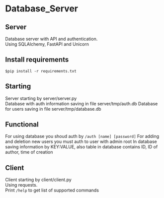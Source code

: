 # Database_Server
## Server
Database server with API and authentication.   
Using SQLAlchemy, FastAPI and Unicorn 

## Install requirements  
`$pip install -r requirements.txt`  

## Starting
Server starting by server/server.py  
Database with auth information saving in file server/tmp/auth.db
Database for users saving in file server/tmp/database.db

## Functional
For using database you shoud auth by `/auth [name] [password]`
For adding and deletion new users you must auth to user with admin root
In database saving information by KEY:VALUE, also table in database contains ID, ID of author, time of creation

## Client
Client starting by client/client.py  
Using requests.   
Print `/help` to get list of supported commands   
